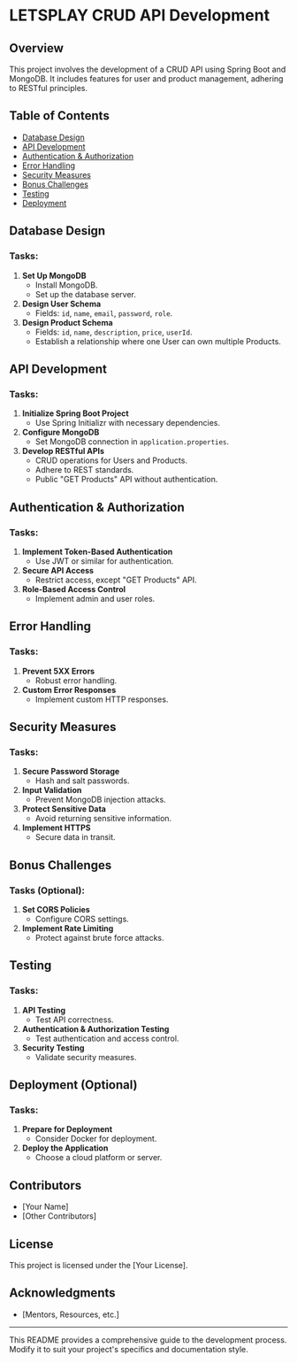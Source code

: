 # LETSPLAY CRUD API Development

## Overview
This project involves the development of a CRUD API using Spring Boot and MongoDB. It includes features for user and product management, adhering to RESTful principles.

## Table of Contents
- [Database Design](#database-design)
- [API Development](#api-development)
- [Authentication & Authorization](#authentication--authorization)
- [Error Handling](#error-handling)
- [Security Measures](#security-measures)
- [Bonus Challenges](#bonus-challenges)
- [Testing](#testing)
- [Deployment](#deployment)

## Database Design
### Tasks:
1. **Set Up MongoDB**
   - Install MongoDB.
   - Set up the database server.
2. **Design User Schema**
   - Fields: `id`, `name`, `email`, `password`, `role`.
3. **Design Product Schema**
   - Fields: `id`, `name`, `description`, `price`, `userId`.
   - Establish a relationship where one User can own multiple Products.

## API Development
### Tasks:
1. **Initialize Spring Boot Project**
   - Use Spring Initializr with necessary dependencies.
2. **Configure MongoDB**
   - Set MongoDB connection in `application.properties`.
3. **Develop RESTful APIs**
   - CRUD operations for Users and Products.
   - Adhere to REST standards.
   - Public "GET Products" API without authentication.

## Authentication & Authorization
### Tasks:
1. **Implement Token-Based Authentication**
   - Use JWT or similar for authentication.
2. **Secure API Access**
   - Restrict access, except "GET Products" API.
3. **Role-Based Access Control**
   - Implement admin and user roles.

## Error Handling
### Tasks:
1. **Prevent 5XX Errors**
   - Robust error handling.
2. **Custom Error Responses**
   - Implement custom HTTP responses.

## Security Measures
### Tasks:
1. **Secure Password Storage**
   - Hash and salt passwords.
2. **Input Validation**
   - Prevent MongoDB injection attacks.
3. **Protect Sensitive Data**
   - Avoid returning sensitive information.
4. **Implement HTTPS**
   - Secure data in transit.

## Bonus Challenges
### Tasks (Optional):
1. **Set CORS Policies**
   - Configure CORS settings.
2. **Implement Rate Limiting**
   - Protect against brute force attacks.

## Testing
### Tasks:
1. **API Testing**
   - Test API correctness.
2. **Authentication & Authorization Testing**
   - Test authentication and access control.
3. **Security Testing**
   - Validate security measures.

## Deployment (Optional)
### Tasks:
1. **Prepare for Deployment**
   - Consider Docker for deployment.
2. **Deploy the Application**
   - Choose a cloud platform or server.

## Contributors
- [Your Name]
- [Other Contributors]

## License
This project is licensed under the [Your License].

## Acknowledgments
- [Mentors, Resources, etc.]

---

This README provides a comprehensive guide to the development process. Modify it to suit your project's specifics and documentation style.
